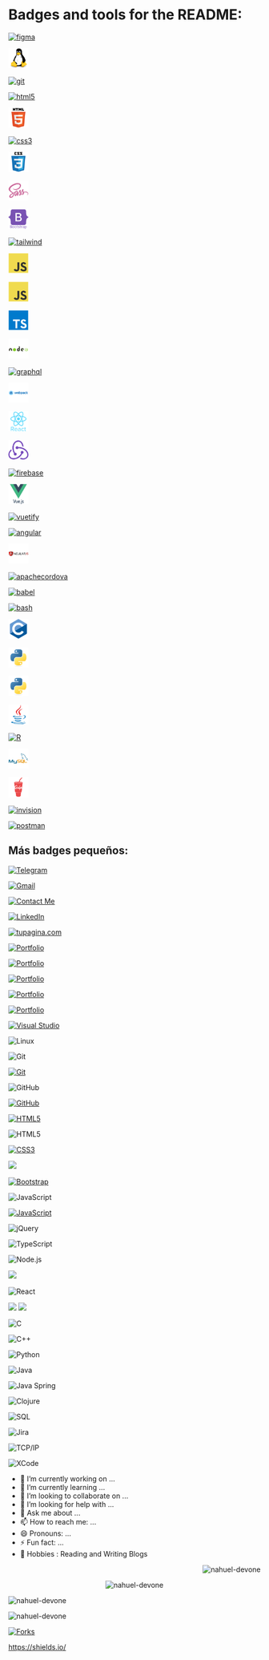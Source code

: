 # Badges and tools for the README:


<!-- Figma -->
<a href="https://www.figma.com/" target="_blank"> <img src="https://www.vectorlogo.zone/logos/figma/figma-icon.svg" alt="figma" width="40" height="40"/> </a>

<!-- Linux -->
<a href="https://www.linux.org/" target="_blank"> <img src="https://raw.githubusercontent.com/devicons/devicon/master/icons/linux/linux-original.svg" alt="linux" width="40" height="40"/> </a>

<!-- Git -->
<a href="https://git-scm.com/" target="_blank"> <img src="https://www.vectorlogo.zone/logos/git-scm/git-scm-icon.svg" alt="git" width="40" height="40"/> </a>

<!-- HTML -->
<a href="https://developer.mozilla.org/en-US/docs/Web/HTML" target="_blank" rel="noreferrer"> <img src="https://cdn.jsdelivr.net/gh/devicons/devicon/icons/html5/html5-original-wordmark.svg" alt="html5" width="40" height="40"/> </a> 

<!-- HTML -->
<a href="https://www.w3.org/html/" target="_blank"> <img src="https://raw.githubusercontent.com/devicons/devicon/master/icons/html5/html5-original-wordmark.svg" alt="html5" width="40" height="40"/> </a>

<!-- CSS -->
<a href="https://developer.mozilla.org/en-US/docs/Web/CSS" target="_blank" rel="noreferrer"> <img src="https://cdn.jsdelivr.net/gh/devicons/devicon/icons/css3/css3-original-wordmark.svg" alt="css3" width="40" height="40"/> </a>

<!-- CSS -->
<a href="https://www.w3schools.com/css/" target="_blank"> <img src="https://raw.githubusercontent.com/devicons/devicon/master/icons/css3/css3-original-wordmark.svg" alt="css3" width="40" height="40"/> </a>

<!-- SASS -->
<a href="https://sass-lang.com" target="_blank"> <img src="https://raw.githubusercontent.com/devicons/devicon/master/icons/sass/sass-original.svg" alt="sass" width="40" height="40"/> </a>

<!-- Bootstrap -->
<a href="https://getbootstrap.com" target="_blank"> <img src="https://raw.githubusercontent.com/devicons/devicon/master/icons/bootstrap/bootstrap-plain-wordmark.svg" alt="bootstrap" width="40" height="40"/> </a>

<!-- Tailwind -->
<a href="https://tailwindcss.com/" target="_blank"> <img src="https://www.vectorlogo.zone/logos/tailwindcss/tailwindcss-icon.svg" alt="tailwind" width="40" height="40"/> </a>

<!-- JavaScript -->
<a href="https://developer.mozilla.org/en-US/docs/Web/JavaScript" target="_blank"> <img src="https://raw.githubusercontent.com/devicons/devicon/master/icons/javascript/javascript-original.svg" alt="javascript" width="40" height="40"/> </a>

<!-- JavaScript -->
<a href="https://developer.mozilla.org/en-US/docs/Web/JavaScript" target="_blank" rel="noreferrer"> <img src="https://raw.githubusercontent.com/devicons/devicon/master/icons/javascript/javascript-original.svg" alt="javascript" width="40" height="40"/> </a>

<!-- Typescript -->
<a href="https://www.typescriptlang.org/" target="_blank"> <img src="https://raw.githubusercontent.com/devicons/devicon/master/icons/typescript/typescript-original.svg" alt="typescript" width="40" height="40"/> </a>

<!-- Node.js -->
<a href="https://nodejs.org" target="_blank"> <img src="https://raw.githubusercontent.com/devicons/devicon/master/icons/nodejs/nodejs-original-wordmark.svg" alt="nodejs" width="40" height="40"/> </a> 

<!-- Graphql -->
<a href="https://graphql.org" target="_blank"> <img src="https://www.vectorlogo.zone/logos/graphql/graphql-icon.svg" alt="graphql" width="40" height="40"/> </a>

<!-- Webpack -->
<a href="https://webpack.js.org" target="_blank"> <img src="https://raw.githubusercontent.com/devicons/devicon/d00d0969292a6569d45b06d3f350f463a0107b0d/icons/webpack/webpack-original-wordmark.svg" alt="webpack" width="40" height="40"/> </a>

<!-- React.js -->
<a href="https://reactjs.org/" target="_blank"> <img src="https://raw.githubusercontent.com/devicons/devicon/master/icons/react/react-original-wordmark.svg" alt="react" width="40" height="40"/> </a> 

<!-- Redux --> 
<a href="https://redux.js.org" target="_blank"> <img src="https://raw.githubusercontent.com/devicons/devicon/master/icons/redux/redux-original.svg" alt="redux" width="40" height="40"/> </a>

<!-- Firebase -->
<a href="https://firebase.google.com/" target="_blank"> <img src="https://www.vectorlogo.zone/logos/firebase/firebase-icon.svg" alt="firebase" width="40" height="40"/> </a>

<!-- Vue -->
<a href="https://vuejs.org/" target="_blank"> <img src="https://raw.githubusercontent.com/devicons/devicon/master/icons/vuejs/vuejs-original-wordmark.svg" alt="vuejs" width="40" height="40"/> </a> 

<!-- Vue --> 
<a href="https://vuetifyjs.com/en/" target="_blank"> <img src="https://bestofjs.org/logos/vuetify.svg" alt="vuetify" width="40" height="40"/> </a>

<!-- Angular -->
<a href="https://angular.io" target="_blank"> <img src="https://angular.io/assets/images/logos/angular/angular.svg" alt="angular" width="40" height="40"/> </a> 

<!-- Angular -->
<a href="https://angular.io" target="_blank"> <img src="https://raw.githubusercontent.com/devicons/devicon/master/icons/angularjs/angularjs-original-wordmark.svg" alt="angularjs" width="40" height="40"/> </a> 

<!-- Cordoba Apache -->
<a href="https://cordova.apache.org/" target="_blank"> <img src="https://www.vectorlogo.zone/logos/apache_cordova/apache_cordova-icon.svg" alt="apachecordova" width="40" height="40"/> </a> 

<!-- Babel -->
<a href="https://babeljs.io/" target="_blank"> <img src="https://www.vectorlogo.zone/logos/babeljs/babeljs-icon.svg" alt="babel" width="40" height="40"/> </a> 

<!-- Vector Logo Zone -->
<a href="https://www.gnu.org/software/bash/" target="_blank"> <img src="https://www.vectorlogo.zone/logos/gnu_bash/gnu_bash-icon.svg" alt="bash" width="40" height="40"/> </a>  

<!-- C -->
<a href="https://www.cprogramming.com/" target="_blank"> <img src="https://raw.githubusercontent.com/devicons/devicon/master/icons/c/c-original.svg" alt="c" width="40" height="40"/> </a>           

<!-- Python --> 
<a href="https://www.python.org" target="_blank"> <img src="https://raw.githubusercontent.com/devicons/devicon/master/icons/python/python-original.svg" alt="python" width="40" height="40"/> </a>

<!-- Python -->
<a href="https://www.python.org" target="_blank" rel="noreferrer"> <img src="https://raw.githubusercontent.com/devicons/devicon/master/icons/python/python-original.svg" alt="python" width="40" height="40"/> </a>

<!-- Java -->
<a href="https://www.java.com" target="_blank" rel="noreferrer"> <img src="https://raw.githubusercontent.com/devicons/devicon/master/icons/java/java-original.svg" alt="java" width="40" height="40"/> </a>  

<!-- Rust --> 
<a href="https://www.r-project.org/" target="_blank" rel="noreferrer"> <img src="https://cdn.jsdelivr.net/gh/devicons/devicon/icons/r/r-original.svg" alt="R" width="40" height="40"/> </a> 

<!-- Mysql -->
<a href="https://www.mysql.com/" target="_blank"> <img src="https://raw.githubusercontent.com/devicons/devicon/master/icons/mysql/mysql-original-wordmark.svg" alt="mysql" width="40" height="40"/> </a>

<!-- Gulp -->
<a href="https://gulpjs.com" target="_blank"> <img src="https://raw.githubusercontent.com/devicons/devicon/master/icons/gulp/gulp-plain.svg" alt="gulp" width="40" height="40"/> </a>  

<!-- Invision --> 
<a href="https://www.invisionapp.com/" target="_blank"> <img src="https://www.vectorlogo.zone/logos/invisionapp/invisionapp-icon.svg" alt="invision" width="40" height="40"/> </a>

<!-- Postman -->
<a href="https://postman.com" target="_blank"> <img src="https://www.vectorlogo.zone/logos/getpostman/getpostman-icon.svg" alt="postman" width="40" height="40"/> </a>

## Más badges pequeños:
<!-- badges de contacto -->

<!-- Telegram -->
[![Telegram](https://img.shields.io/badge/-TELEGRAM-2CA5E0?style=for-the-badge&logo=telegram&logoColor=white)](https://t.me/User)

<!-- Gmail -->
[![Gmail](https://img.shields.io/badge/-GMAIL-D14836?style=for-the-badge&logo=gmail&logoColor=white)](mailto:nahuel.developer1@gmail.com)

<!-- email -->
[![Contact Me](https://img.shields.io/badge/Email-informational?style=for-the-badge&logo=Mail.Ru&logoColor=fff&color=23272d)](mailto:nahuel.developer1@gmail.com)

<!-- Linkedin -->
[![LinkedIn](https://img.shields.io/badge/-LINKEDIN-0077B5?style=for-the-badge&logo=linkedin&logoColor=white)](https://www.linkedin.com/in/adammalston/)

<!-- para un sitio web-->
[![tupagina.com](https://img.shields.io/badge/-TuSitio.COM-000000?style=for-the-badge&logo=javascript&logoColor=white)](https://www.tusitio.com)
<!-- para un sitio web, ejemplo 1: -->
[![Portfolio](https://img.shields.io/badge/DevOne-Portfolio-000000?style=for-the-badge&logo=github&logoColor=white)](https://nahuel-devone.github.io/portfolio/)
<!-- para un sitio web, ejemplo 2: -->
[![Portfolio](https://img.shields.io/badge/-Portfolio-23272d?style=for-the-badge&logo=ruby&logoColor=re)](https://nahuel-devone.github.io/portfolio/)
<!-- para un sitio web, ejemplo 3: -->
[![Portfolio](https://img.shields.io/badge/-Portfolio-000000?style=for-the-badge&logo=node.js&logoColor=green)](https://nahuel-devone.github.io/portfolio/)

<!-- para un sitio web, ejemplo 4: -->
[![Portfolio](https://img.shields.io/badge/-Portfolio-000000?style=for-the-badge&logo=stackoverflow&logoColor=white)](https://nahuel-devone.github.io/portfolio/)
<!-- para un sitio web, ejemplo 5: -->
[![Portfolio](https://img.shields.io/badge/-Portfolio-000000?style=for-the-badge&logo=tesla&logoColor=white)](https://nahuel-devone.github.io/portfolio/)

<!-- Visual Studio Code (VSC) -->
[![Visual Studio](https://img.shields.io/badge/-007ACC?style=flat&logo=Visual-Studio-Code&logoColor=white&link=https://code.visualstudio.com/)](https://code.visualstudio.com/)

<!-- Linux -->
![Linux](https://img.shields.io/badge/-Linux-222222?style=flat&logo=linux&logoColor=FCC624)

<!-- Git -->
![Git](https://img.shields.io/badge/-Git-222222?style=flat&logo=git&logoColor=F05032)

<!-- Git -->
[![Git](https://img.shields.io/badge/-Git-23272d?style=flat&logo=git&link=https://git-scm.com/)](https://git-scm.com/)

<!-- GitHub -->
![GitHub](https://img.shields.io/badge/-GitHub-222222?style=flat&logo=github&logoColor=181717)

<!-- GitHub -->
[![GitHub](https://img.shields.io/badge/-GitHub-23272d?style=flat&logo=github&link=https://github.com/Nahuel-DevOne)](https://github.com/Nahuel-DevOne)

<!-- HTML -->
[![HTML5](https://img.shields.io/badge/-HTML5-E34F26?style=flat&logo=html5&logoColor=white&link=https://developer.mozilla.org/es/docs/Glossary/HTML5)](https://developer.mozilla.org/es/docs/Glossary/HTML5)

<!-- HTML -->
![HTML5](https://img.shields.io/badge/-HTML5-000000?style=flat&logo=html5)

<!-- CSS -->
[![CSS3](https://img.shields.io/badge/-CSS3-1572B6?style=flat&logo=css3&link=https://developer.mozilla.org/es/docs/Web/CSS)](https://developer.mozilla.org/es/docs/Web/CSS)

<!-- SASS -->
<img src="https://img.shields.io/badge/-Sass-cc6699?style=flat&logo=sass&logoColor=ffffff">

<!-- Bootstrap -->
[![Bootstrap](https://img.shields.io/badge/-Bootstrap-purple?style=flat&logo=bootstrap&link=https://getbootstrap.com/)](https://getbootstrap.com/)

<!-- JavaScript -->
![JavaScript](https://img.shields.io/badge/-JavaScript-000000?style=flat&logo=javascript)

<!-- JavaScript -->
[![JavaScript](https://img.shields.io/badge/-JavaScript-23272d?style=flat&logo=javascript&link=https://developer.mozilla.org/es/docs/Web/JavaScript)](https://developer.mozilla.org/es/docs/Web/JavaScript)

<!-- jQuery -->
![jQuery](https://img.shields.io/badge/-jQuery-222222?style=flat&logo=jQuery&logoColor=0769AD)

<!-- Typescript -->
![TypeScript](https://img.shields.io/badge/-TypeScript-000000?style=flat&logo=typescript)

<!-- Node.js -->
![Node.js](https://img.shields.io/badge/-Node.js-222222?style=flat&logo=node.js&logoColor=339933)  

<!-- Node.js -->
<img src="https://img.shields.io/badge/-Node.js-3C873A?style=flat&logo=Node.js&logoColor=white">

<!-- React.js -->
![React](https://img.shields.io/badge/-React-222222?style=flat&logo=React&logoColor=61DAFB)

<!-- React -->
<img src="https://img.shields.io/badge/-React-23272d?style=flat&logo=react&logoColor=00c8ff">

<!-- Firebase -->
<img src="https://img.shields.io/badge/-Firebase-FFA611?style=flat&logo=firebase&logoColor=FFFFFF">

<!-- C -->
![C](https://img.shields.io/badge/-C-000000?style=flat&logo=c)

<!-- C++ -->
![C++](https://img.shields.io/badge/-C++-000000?style=flat&logo=c%2B%2B)

<!-- Python -->
![Python](https://img.shields.io/badge/-Python-000000?style=flat&logo=python)

<!-- Java -->
![Java](https://img.shields.io/badge/-Java-000000?style=flat&logo=java)

<!-- Spring -->
![Java Spring](https://img.shields.io/badge/-Spring-222222?style=flat&logo=spring&logoColor=6DB33F)

<!-- Clojure -->
![Clojure](https://img.shields.io/badge/-Clojure-000000?style=flat&logo=clojure)

<!-- SQL -->
![SQL](https://img.shields.io/badge/-SQL-000000?style=flat&logo=postgresql)

<!-- JIRA -->
![Jira](https://img.shields.io/badge/-Jira-222222?style=flat&logo=jira-software&logoColor=white&logoColor=0052CC)

<!-- TCP/IP -->
![TCP/IP](https://img.shields.io/badge/-TCP/IP-222222?style=flat&logo=cisco&logoColor=white)

<!-- XCode -->
![XCode](https://img.shields.io/badge/-XCode-222222?style=flat&logo=XCode&logoColor=1575F9)


<!-- tools -->

- 🔭 I’m currently working on ...
- 🌱 I’m currently learning ...
- 👯 I’m looking to collaborate on ...
- 🤔 I’m looking for help with ...
- 💬 Ask me about ...
- 📫 How to reach me: ...
- 😄 Pronouns: ...
- ⚡ Fun fact: ...
- 💬 Hobbies : Reading and Writing Blogs

<!-- Contador de visitas -->
<!-- Posicionado a la derecha -->
<p align="right"> <img src="https://komarev.com/ghpvc/?username=nahuel-devone&label=Profile%20views&color=blue&style=plastic" alt="nahuel-devone" /> </p>
<!-- Posicionado al centro -->
<p align="center"> <img src="https://komarev.com/ghpvc/?username=nahuel-devone&label=Profile%20views&color=red&style=plastic" alt="nahuel-devone" /> </p>
<!-- Posicionado a la izquierda -->
<p align="left"> <img src="https://komarev.com/ghpvc/?username=nahuel-devone&label=Profile%20views&color=green&style=plastic" alt="nahuel-devone" /> </p>
<!-- Posicionado a la izquierda, se posiciona solo por defecto a la izquierda -->
<img src="https://komarev.com/ghpvc/?username=nahuel-devone&label=Profile%20views&color=blue&style=plastic" alt="nahuel-devone" />  

<!-- Contador de forks -->
<!-- Esto en el readme donde se quiera ver -->
[![Forks][forks-shield]][forks-url]
<!-- Esto se puede poner abajo de todo, no se visualiza -->
<!-- MARKDOWN LINKS & IMAGES -->
<!-- https://www.markdownguide.org/basic-syntax/#reference-style-links -->
[forks-shield]: https://img.shields.io/github/forks/nahuel-devone/ReadMeTemplate?style=for-the-badge
[forks-url]: https://github.com/nahuel-devone/ReadMeTemplate/network/members


<!-- Para saber más de badges -->
https://shields.io/

<!-- 
## Ideas para mejorar la presentación, armar una imagen personalizada como esta:

<h1 align="center"> Hello world 👋 </h1>
<div align="center">
  <img src="https://github.com/Ileriayo/ileriayo/blob/master/images/header.gif" alt="header"/>
</div>
-->

<!-- En esta iría un logo arriba de todo -->
<!--
<div align="center">
  <a href="https://github.com/roshanlam/ReadMeTemplate/">
    <img src="./logo.png" alt="Logo" width="80" height="80">
  </a>
</div>
-->
